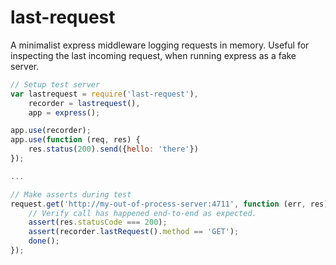 # last-request
A minimalist express middleware logging requests in memory. Useful for inspecting the 
last incoming request, when running express as a fake server.

```javascript
// Setup test server
var lastrequest = require('last-request'),
    recorder = lastrequest(),
    app = express();

app.use(recorder);
app.use(function (req, res) {
    res.status(200).send({hello: 'there'})
});

...

// Make asserts during test
request.get('http://my-out-of-process-server:4711', function (err, res) {
    // Verify call has happened end-to-end as expected.
    assert(res.statusCode === 200);
    assert(recorder.lastRequest().method == 'GET');
    done();
});
```